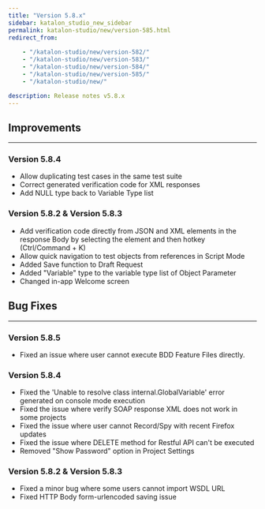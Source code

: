 ```yaml
---
title: "Version 5.8.x"
sidebar: katalon_studio_new_sidebar
permalink: katalon-studio/new/version-585.html
redirect_from:
    
    - "/katalon-studio/new/version-582/"
    - "/katalon-studio/new/version-583/"
    - "/katalon-studio/new/version-584/"
    - "/katalon-studio/new/version-585/"
    - "/katalon-studio/new/"

description: Release notes v5.8.x
---
```


Improvements
----------------------------
---
### **Version 5.8.4**
* Allow duplicating test cases in the same test suite 
* Correct generated verification code for XML responses 
* Add NULL type back to Variable Type list

### **Version 5.8.2 & Version 5.8.3**
*   Add verification code directly from JSON and XML elements in the response Body by selecting the element and then hotkey (Ctrl/Command + K)
*   Allow quick navigation to test objects from references in Script Mode 
*   Added Save function to Draft Request
*   Added "Variable" type to the variable type list of Object Parameter
*   Changed in-app Welcome screen


Bug Fixes
--------------------------
---

### **Version 5.8.5**
* Fixed an issue where user cannot execute BDD Feature Files directly.

### **Version 5.8.4**
* Fixed the 'Unable to resolve class internal.GlobalVariable' error generated on console mode execution 
* Fixed the issue where verify SOAP response XML does not work in some projects 
* Fixed the issue where user cannot Record/Spy with recent Firefox updates 
* Fixed the issue where DELETE method for Restful API can't be executed 
* Removed "Show Password" option in Project Settings 

### **Version 5.8.2 & Version 5.8.3**
*   Fixed a minor bug where some users cannot import WSDL URL
*   Fixed HTTP Body form-urlencoded saving issue
